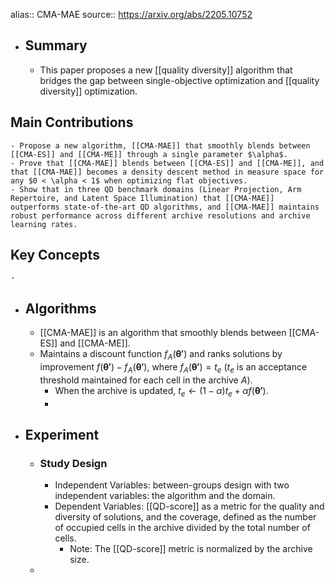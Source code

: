 alias:: CMA-MAE
source:: https://arxiv.org/abs/2205.10752

- ## Summary
	- This paper proposes a new [[quality diversity]] algorithm that bridges the gap between single-objective optimization and [[quality diversity]] optimization.
## Main Contributions
	- Propose a new algorithm, [[CMA-MAE]] that smoothly blends between [[CMA-ES]] and [[CMA-ME]] through a single parameter $\alpha$.
	- Prove that [[CMA-MAE]] blends between [[CMA-ES]] and [[CMA-ME]], and that [[CMA-MAE]] becomes a density descent method in measure space for any $0 < \alpha < 1$ when optimizing flat objectives.
	- Show that in three QD benchmark domains (Linear Projection, Arm Repertoire, and Latent Space Illumination) that [[CMA-MAE]] outperforms state-of-the-art QD algorithms, and [[CMA-MAE]] maintains robust performance across different archive resolutions and archive learning rates.
## Key Concepts
	-
- ## Algorithms
	- [[CMA-MAE]] is an algorithm that smoothly blends between [[CMA-ES]] and [[CMA-ME]].
	- Maintains a discount function $f_A(\bm{\theta'})$ and ranks solutions by improvement $f(\bm{\theta'}) - f_A(\bm{\theta'})$, where $f_A(\bm{\theta'}) = t_e$ ($t_e$ is an acceptance threshold maintained for each cell in the archive $A$).
		- When the archive is updated, $t_e \gets (1 - \alpha) t_e + \alpha f(\bm{\theta'})$.
		-
- ## Experiment
	- ### Study Design
		- Independent Variables: between-groups design with two independent variables: the algorithm and the domain.
		- Dependent Variables: [[QD-score]] as a metric for the quality and diversity of solutions, and the coverage, defined as the number of occupied cells in the archive divided by the total number of cells.
			- Note: The [[QD-score]] metric is normalized by the archive size.
	-